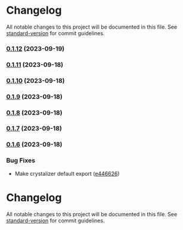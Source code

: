 # Changelog

All notable changes to this project will be documented in this file. See [standard-version](https://github.com/conventional-changelog/standard-version) for commit guidelines.

### [0.1.12](https://github.com/zachbutton/crystalize.js/compare/v0.1.11...v0.1.12) (2023-09-19)

### [0.1.11](https://github.com/zachbutton/crystalize.js/compare/v0.1.10...v0.1.11) (2023-09-18)

### [0.1.10](https://github.com/zachbutton/crystalize.js/compare/v0.1.9...v0.1.10) (2023-09-18)

### [0.1.9](https://github.com/zachbutton/crystalize.js/compare/v0.1.8...v0.1.9) (2023-09-18)

### [0.1.8](https://github.com/zachbutton/crystalize.js/compare/v0.1.7...v0.1.8) (2023-09-18)

### [0.1.7](https://github.com/zachbutton/crystalize.js/compare/v0.1.6...v0.1.7) (2023-09-18)

### [0.1.6](https://github.com/zachbutton/crystalize.js/compare/v0.1.5...v0.1.6) (2023-09-18)

### Bug Fixes

-   Make crystalizer default export ([e446626](https://github.com/zachbutton/crystalize.js/commit/e446626bd17412ab3ba4e9f07a2c20b17ebea634))

# Changelog

All notable changes to this project will be documented in this file. See [standard-version](https://github.com/conventional-changelog/standard-version) for commit guidelines.
